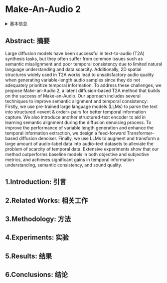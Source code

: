 # Make-An-Audio 2

<details>
<summary>基本信息</summary>

- 标题: "Make-An-Audio 2: Temporal-Enhanced Text-to-Audio Generation"
- 作者: 
  - 01 Jiawei Huang, 
  - 02 Yi Ren, 
  - 03 Rongjie Huang, 
  - 04 Dongchao Yang, 
  - 05 Zhenhui Ye, 
  - 06 Chen Zhang, 
  - 07 Jinglin Liu, 
  - 08 Xiang Yin, 
  - 09 Zejun Ma, 
  - 10 Zhou Zhao
- 链接: 
  - [ArXiv](https://arxiv.org/abs/2305.18474)
  - [Publication]()
  - [Github]()
  - [Demo]()
- 文件: 
  - [ArXiv] #TODO
  - [Publication] #TODO

</details>

## Abstract: 摘要

Large diffusion models have been successful in text-to-audio (T2A) synthesis tasks, but they often suffer from common issues such as semantic misalignment and poor temporal consistency due to limited natural language understanding and data scarcity. 
Additionally, 2D spatial structures widely used in T2A works lead to unsatisfactory audio quality when generating variable-length audio samples since they do not adequately prioritize temporal information. 
To address these challenges, we propose Make-an-Audio 2, a latent diffusion-based T2A method that builds on the success of Make-an-Audio. 
Our approach includes several techniques to improve semantic alignment and temporal consistency: Firstly, we use pre-trained large language models (LLMs) to parse the text into structured <event & order> pairs for better temporal information capture. 
We also introduce another structured-text encoder to aid in learning semantic alignment during the diffusion denoising process. 
To improve the performance of variable length generation and enhance the temporal information extraction, we design a feed-forward Transformer-based diffusion denoiser. 
Finally, we use LLMs to augment and transform a large amount of audio-label data into audio-text datasets to alleviate the problem of scarcity of temporal data. 
Extensive experiments show that our method outperforms baseline models in both objective and subjective metrics, and achieves significant gains in temporal information understanding, semantic consistency, and sound quality.

## 1.Introduction: 引言

## 2.Related Works: 相关工作

## 3.Methodology: 方法

## 4.Experiments: 实验

## 5.Results: 结果

## 6.Conclusions: 结论

